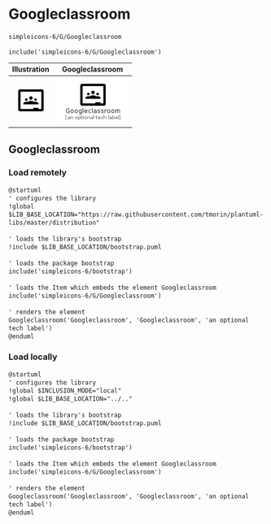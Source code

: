 # Googleclassroom


```text
simpleicons-6/G/Googleclassroom
```

```text
include('simpleicons-6/G/Googleclassroom')
```



| Illustration | Googleclassroom |
| :---: | :---: |
| ![illustration for Illustration](../../simpleicons-6/G/Googleclassroom.png) | ![illustration for Googleclassroom](../../simpleicons-6/G/Googleclassroom.Local.png) |




## Googleclassroom

### Load remotely
```plantuml
@startuml
' configures the library
!global $LIB_BASE_LOCATION="https://raw.githubusercontent.com/tmorin/plantuml-libs/master/distribution"

' loads the library's bootstrap
!include $LIB_BASE_LOCATION/bootstrap.puml

' loads the package bootstrap
include('simpleicons-6/bootstrap')

' loads the Item which embeds the element Googleclassroom
include('simpleicons-6/G/Googleclassroom')

' renders the element
Googleclassroom('Googleclassroom', 'Googleclassroom', 'an optional tech label')
@enduml
```

### Load locally
```plantuml
@startuml
' configures the library
!global $INCLUSION_MODE="local"
!global $LIB_BASE_LOCATION="../.."

' loads the library's bootstrap
!include $LIB_BASE_LOCATION/bootstrap.puml

' loads the package bootstrap
include('simpleicons-6/bootstrap')

' loads the Item which embeds the element Googleclassroom
include('simpleicons-6/G/Googleclassroom')

' renders the element
Googleclassroom('Googleclassroom', 'Googleclassroom', 'an optional tech label')
@enduml
```

